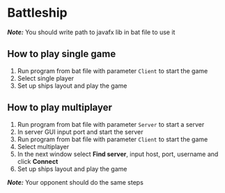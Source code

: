 # Battleship

***Note:*** You should write path to javafx lib in bat file to use it

## How to play single game
1. Run program from bat file with parameter `Client` to start the game
2. Select single player
3. Set up ships layout and play the game

## How to play multiplayer
1. Run program from bat file with parameter `Server` to start a server
2. In server GUI input port and start the server
3. Run program from bat file with parameter `Client` to start the game
4. Select multiplayer 
5. In the next window select **Find server**, input host, port, username and click **Connect**
6. Set up ships layout and play the game

***Note:*** Your opponent should do the same steps
